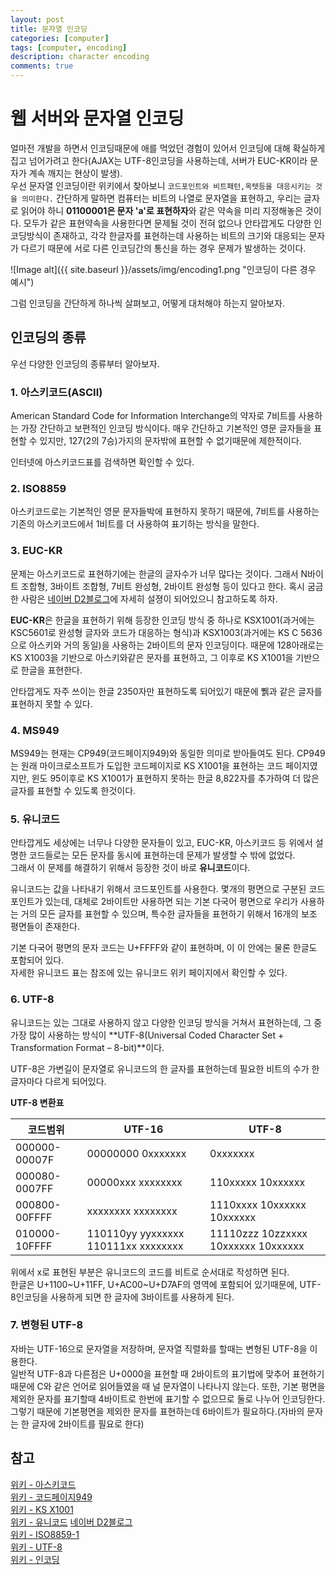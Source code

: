 ```yaml
---
layout: post
title: 문자열 인코딩
categories: [computer]
tags: [computer, encoding]
description: character encoding
comments: true
---
```


# 웹 서버와 문자열 인코딩

얼마전 개발을 하면서 인코딩때문에 애를 먹었던 경험이 있어서 인코딩에 대해 확실하게 집고 넘어가려고 한다(AJAX는 UTF-8인코딩을 사용하는데, 서버가 EUC-KR이라 문자가 계속 깨지는 현상이 발생).  
우선 문자열 인코딩이란 위키에서 찾아보니 `코드포인트와 비트패턴,옥텟등을 대응시키는 것을 의미한다.`  간단하게 말하면 컴퓨터는 비트의 나열로 문자열을 표현하고, 우리는 글자로 읽어야 하니 **01100001은 문자 'a'로 표현하자**와 같은 약속을 미리 지정해놓은 것이다. 모두가 같은 표현약속을 사용한다면 문제될 것이 전혀 없으나 안타깝게도 다양한 인코딩방식이 존재하고, 각각 한글자를 표현하는데 사용하는 비트의 크기와 대응되는 문자가 다르기 때문에 서로 다른 인코딩간의 통신을 하는 경우 문제가 발생하는 것이다.  

![Image alt]({{ site.baseurl }}/assets/img/encoding1.png "인코딩이 다른 경우 예시")  

그럼 인코딩을 간단하게 하나씩 살펴보고, 어떻게 대처해야 하는지 알아보자.

## 인코딩의 종류

우선 다양한 인코딩의 종류부터 알아보자.

### 1. 아스키코드(ASCII)

American Standard Code for Information Interchange의 약자로 7비트를 사용하는 가장 간단하고 보편적인 인코딩 방식이다. 매우 간단하고 기본적인 영문 글자들을 표현할 수 있지만, 127(2의 7승)가지의 문자밖에 표현할 수 없기때문에 제한적이다.

인터넷에 아스키코드표를 검색하면 확인할 수 있다.

### 2. ISO8859

아스키코드로는 기본적인 영문 문자들박에 표현하지 못하기 때문에, 7비트를 사용하는 기존의 아스키코드에서 1비트를 더 사용하여 표기하는 방식을 말한다.

### 3. EUC-KR

문제는 아스키코드로 표현하기에는 한글의 글자수가 너무 많다는 것이다. 그래서 N바이트 조합형, 3바이트 조합형, 7비트 완성형, 2바이트 완성형 등이 있다고 한다. 혹시 굼금한 사람은 [네이버 D2블로그](http://d2.naver.com/helloworld/19187)에 자세히 설졍이 되어있으니 참고하도록 하자.  

**EUC-KR**은 한글을 표현하기 위해 등장한 인코딩 방식 중 하나로 KSX1001(과거에는 KSC5601로 완성형 글자와 코드가 대응하는 형식)과 KSX1003(과거에는 KS C 5636으로 아스키와 거의 동일)을 사용하는 2바이트의 문자 인코딩이다. 때문에 128아래로는 KS X1003을 기반으로 아스키와같은 문자를 표현하고, 그 이후로 KS X1001을 기반으로 한글을 표현한다.  

안타깝게도 자주 쓰이는 한글 2350자만 표현하도록 되어있기 때문에 쀍과 같은 글자를 표현하지 못할 수 있다.  

### 4. MS949

MS949는 현재는 CP949(코드페이지949)와 동일한 의미로 받아들여도 된다. CP949는 원래 마이크로소프트가 도입한 코드페이지로 KS X1001을 표현하는 코드 페이지였지만, 윈도 95이후로 KS X1001가 표현하지 못하는 한글 8,822자를 추가하여 더 많은 글자를 표현할 수 있도록 한것이다.

### 5. 유니코드

안타깝게도 세상에는 너무나 다양한 문자들이 있고, EUC-KR, 아스키코드 등 위에서 설명한 코드들로는 모든 문자를 동시에 표현하는데 문제가 발생할 수 밖에 없었다.  
그래서 이 문제를 해결하기 위해서 등장한 것이 바로 **유니코드**이다.  

유니코드는 값을 나타내기 위해서 코드포인트를 사용한다. 몇개의 평면으로 구분된 코드포인트가 있는데, 대체로 2바이트만 사용하면 되는 기본 다국어 평면으로 우리가 사용하는 거의 모든 글자를 표현할 수 있으며, 특수한 글자들을 표현하기 위해서 16개의 보조 평면들이 존재한다.  

기본 다국어 평면의 문자 코드는 U+FFFF와 같이 표현하며, 이 이 안에는 물론 한글도 포함되어 있다.  
자세한 유니코드 표는 참조에 있는 유니코드 위키 페이지에서 확인할 수 있다.

### 6. UTF-8

유니코드는 있는 그대로 사용하지 않고 다양한 인코딩 방식을 거쳐서 표현하는데, 그 중 가장 많이 사용하는 방식이 **UTF-8(Universal Coded Character Set + Transformation Format – 8-bit)**이다.  

UTF-8은 가변길이 문자열로 유니코드의 한 글자를 표현하는데 필요한 비트의 수가 한 글자마다 다르게 되어있다.

**UTF-8 변환표**

|코드범위|UTF-16|UTF-8|
|--|--|--|
|000000-00007F|00000000 0xxxxxxx|0xxxxxxx|
|000080-0007FF|00000xxx xxxxxxxx|110xxxxx 10xxxxxx|
|000800-00FFFF|xxxxxxxx xxxxxxxx|1110xxxx 10xxxxxx 10xxxxxx|
|010000-10FFFF|110110yy yyxxxxxx 110111xx xxxxxxxx|11110zzz 10zzxxxx 10xxxxxx 10xxxxxx|

위에서 x로 표현된 부분은 유니코드의 코드를 비트로 순서대로 작성하면 된다.  
한글은 U+1100~U+11FF, U+AC00~U+D7AF의 영역에 포함되어 있기때문에, UTF-8인코딩을 사용하게 되면 한 글자에 3바이트를 사용하게 된다.

### 7. 변형된 UTF-8

자바는 UTF-16으로 문자열을 저장하며, 문자열 직렬화를 할때는 변형된 UTF-8을 이용한다.  
일반적 UTF-8과 다른점은 U+0000을 표현할 때 2바이트의 표기법에 맞추어 표현하기 때문에 C와 같은 언어로 읽어들였을 때 널 문자열이 나타나지 않는다. 또한, 기본 평면을 제외한 문자를 표기할때 4바이트로 한번에 표기할 수 없으므로 둘로 나누어 인코딩한다. 그렇기 때문에 기본평면을 제외한 문자를 표현하는데 6바이트가 필요하다.(자바의 문자는 한 글자에 2바이트를 필요로 한다)


## 참고

[위키 - 아스키코드](https://ko.wikipedia.org/wiki/%EB%AF%B8%EA%B5%AD%EC%A0%95%EB%B3%B4%EA%B5%90%ED%99%98%ED%91%9C%EC%A4%80%EB%B6%80%ED%98%B8)  
[위키 - 코드페이지949](https://ko.wikipedia.org/wiki/%EC%BD%94%EB%93%9C_%ED%8E%98%EC%9D%B4%EC%A7%80_949)  
[위키 - KS X1001](https://ko.wikipedia.org/wiki/KS_X_1001)  
[위키 - 유니코드](https://ko.wikipedia.org/wiki/%EC%9C%A0%EB%8B%88%EC%BD%94%EB%93%9C)
[네이버 D2블로그](http://d2.naver.com/helloworld/19187)  
[위키 - ISO8859-1](https://ko.wikipedia.org/wiki/ISO/IEC_8859-1)  
[위키 - UTF-8](https://ko.wikipedia.org/wiki/UTF-8)  
[위키 - 인코딩](https://en.wikipedia.org/wiki/Character_encoding)
